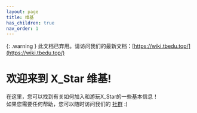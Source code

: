 ```yaml
---
layout: page
title: 维基
has_children: true
nav_order: 1
---
```


{: .warning }
此文档已弃用。请访问我们的最新文档：[https://wiki.tbedu.top/](https://wiki.tbedu.top/)

# 欢迎来到 X_Star 维基!

在这里，您可以找到有关如何加入和游玩X_Star的一些基本信息！  
如果您需要任何帮助，您可以随时访问我们的 [社群]({{site.baseurl}}/getting-started/join.html) :)
